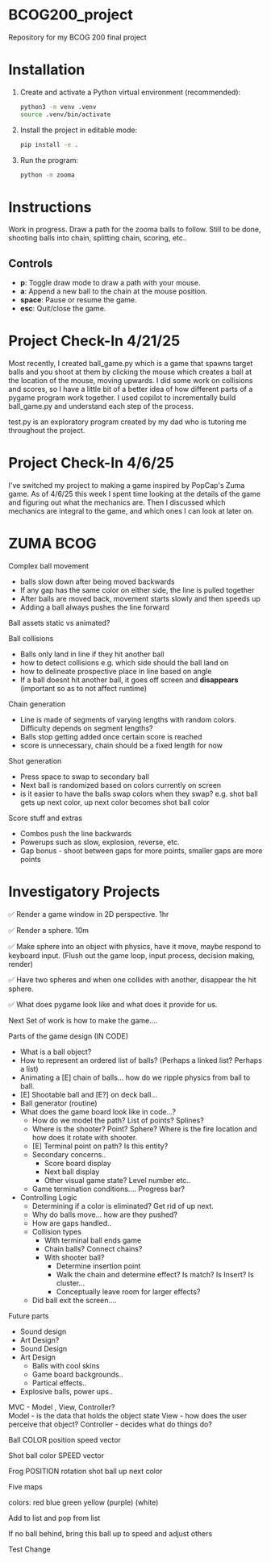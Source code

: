 # BCOG200_project
Repository for my BCOG 200 final project

# Installation

1. Create and activate a Python virtual environment (recommended):
   ```sh
   python3 -m venv .venv
   source .venv/bin/activate
   ```

2. Install the project in editable mode:
   ```sh
   pip install -e .
   ```

3. Run the program:
   ```sh
   python -m zooma
   ```

# Instructions

Work in progress.  Draw a path for the zooma balls to follow.  Still to be done, shooting balls into chain, splitting chain, scoring, etc..

## Controls

- **p**: Toggle draw mode to draw a path with your mouse.
- **a**: Append a new ball to the chain at the mouse position.
- **space**: Pause or resume the game.
- **esc**: Quit/close the game.


# Project Check-In 4/21/25
Most recently, I created ball_game.py which is a game that spawns target balls and you shoot at them by clicking the mouse which creates a ball at the location of the mouse, moving upwards. I did some work on collisions and scores, so I have a little bit of a better idea of how different parts of a pygame program work together. I used copilot to incrementally build ball_game.py and understand each step of the process.

test.py is an exploratory program created by my dad who is tutoring me throughout the project.

# Project Check-In 4/6/25
I've switched my project to making a game inspired by PopCap's Zuma game. As of 4/6/25 this week I spent time looking at the details of the game and figuring out what the mechanics are. Then I discussed which mechanics are integral to the game, and which ones I can look at later on. 


# ZUMA BCOG
Complex ball movement
- balls slow down after being moved backwards
- If any gap has the same color on either side, the line is pulled together
- After balls are moved back, movement starts slowly and then speeds up
- Adding a ball always pushes the line forward


Ball assets static vs animated?

Ball collisions
- Balls only land in line if they hit another ball
- how to detect collisions e.g. which side should the ball land on
- how to delineate prospective place in line based on angle
- If a ball doesnt hit another ball, it goes off screen and **disappears** (important so as to not affect runtime)

Chain generation
- Line is made of segments of varying lengths with random colors. Difficulty depends on segment lengths?
- Balls stop getting added once certain score is reached
- score is unnecessary, chain should be a fixed length for now

Shot generation
- Press space to swap to secondary ball
- Next ball is randomized based on colors currently on screen
- is it easier to have the balls swap colors when they swap?
	e.g. shot ball gets up next color, up next color becomes shot ball color


Score stuff and extras
- Combos push the line backwards
- Powerups such as slow, explosion, reverse, etc.
- Gap bonus - shoot between gaps for more points, smaller gaps are more points



# Investigatory Projects

✅ Render a game window in 2D perspective. 1hr

✅ Render a sphere. 10m

✅ Make sphere into an object with physics, have it move, maybe respond to keyboard input.  (Flush out the game loop, input process, decision making, render)

✅ Have two spheres and when one collides with another, disappear the hit sphere.

✅ What does pygame look like and what does it provide for us.

Next Set of work is how to make the game….

Parts of the game design (IN CODE)

- What is a ball object?
- How to represent an ordered list of balls?  (Perhaps a linked list?  Perhaps a list)
- Animating a [E] chain of balls… how do we ripple physics from ball to ball.
- [E] Shootable ball and [E?] on deck ball…
- Ball generator (routine)
- What does the game board look like in code…?
    - How do we model the path?  List of points?  Splines?
    - Where is the shooter?  Point?  Sphere?  Where is the fire location and how does it rotate with shooter.
    - [E] Terminal point on path?  Is this entity?
    - Secondary concerns..
        - Score board display
        - Next ball display
        - Other visual game state? Level number etc..
    - Game termination conditions…. Progress bar?
- Controlling Logic
    - Determining if a color is eliminated? Get rid of up next.
    - Why do balls move… how are they pushed?
    - How are gaps handled..
    - Collision types
        - With terminal ball ends game
        - Chain balls?  Connect chains?
        - With shooter ball?
            - Determine insertion point
            - Walk the chain and determine effect?  Is match? Is Insert?  Is cluster…
            - Conceptually leave room for larger effects?
    - Did ball exit the screen….

Future parts
- Sound design
- Art Design?
- Sound Design
- Art Design
    - Balls with cool skins
    - Game board backgrounds..
    - Partical effects..
- Explosive balls, power ups..
 

MVC - Model , View, Controller?  
Model - is the data that holds the object state
View - how does the user perceive that object?
Controller - decides what do things do?

Ball
	COLOR
	position
	speed
	vector
	
Shot ball
	color
	SPEED
	vector
	
Frog
	POSITION
	rotation
	shot ball
	up next color



Five maps

colors: red blue green yellow (purple) (white)

Add to list and pop from list

If no ball behind, bring this ball up to speed and adjust others 

Test Change
